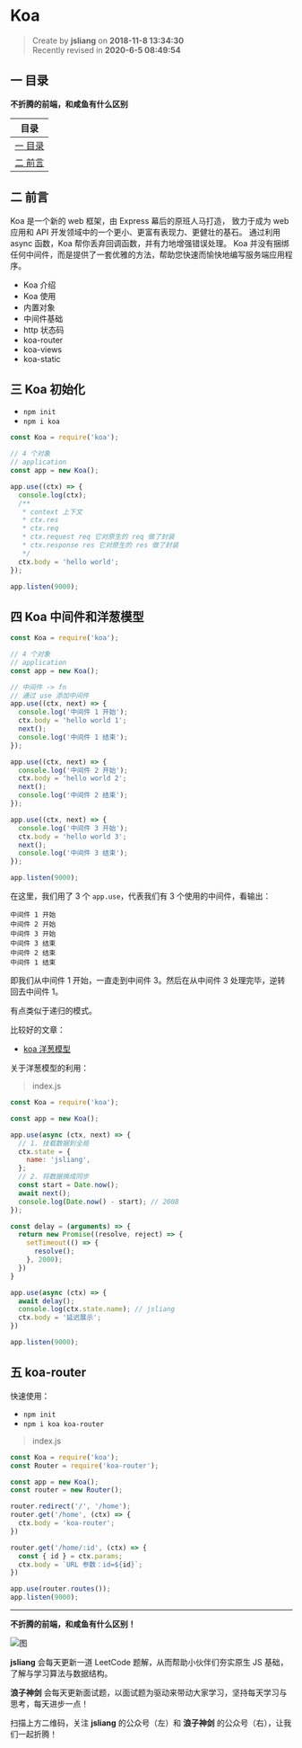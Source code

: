 Koa
===

> Create by **jsliang** on **2018-11-8 13:34:30**  
> Recently revised in **2020-6-5 08:49:54**

## 一 目录

**不折腾的前端，和咸鱼有什么区别**

| 目录 |
| --- |
| [一 目录](#chapter-one) |
| [二 前言](#chapter-two) |

## 二 前言



Koa 是一个新的 web 框架，由 Express 幕后的原班人马打造， 致力于成为 web 应用和 API 开发领域中的一个更小、更富有表现力、更健壮的基石。 通过利用 async 函数，Koa 帮你丢弃回调函数，并有力地增强错误处理。 Koa 并没有捆绑任何中间件，而是提供了一套优雅的方法，帮助您快速而愉快地编写服务端应用程序。

* Koa 介绍
* Koa 使用
* 内置对象
* 中间件基础
* http 状态码
* koa-router
* koa-views
* koa-static

## 三 Koa 初始化



* `npm init`
* `npm i koa`

```js
const Koa = require('koa');

// 4 个对象
// application
const app = new Koa();

app.use((ctx) => {
  console.log(ctx);
  /**
   * context 上下文
   * ctx.res
   * ctx.req
   * ctx.request req 它对原生的 req 做了封装
   * ctx.response res 它对原生的 res 做了封装
   */
  ctx.body = 'hello world';
});

app.listen(9000);
```

## 四 Koa 中间件和洋葱模型



```js
const Koa = require('koa');

// 4 个对象
// application
const app = new Koa();

// 中间件 -> fn
// 通过 use 添加中间件
app.use((ctx, next) => {
  console.log('中间件 1 开始');
  ctx.body = 'hello world 1';
  next();
  console.log('中间件 1 结束');
});

app.use((ctx, next) => {
  console.log('中间件 2 开始');
  ctx.body = 'hello world 2';
  next();
  console.log('中间件 2 结束');
});

app.use((ctx, next) => {
  console.log('中间件 3 开始');
  ctx.body = 'hello world 3';
  next();
  console.log('中间件 3 结束');
});

app.listen(9000);
```

在这里，我们用了 3 个 `app.use`，代表我们有 3 个使用的中间件，看输出：

```
中间件 1 开始
中间件 2 开始
中间件 3 开始
中间件 3 结束
中间件 2 结束
中间件 1 结束
```

即我们从中间件 1 开始，一直走到中间件 3。然后在从中间件 3 处理完毕，逆转回去中间件 1。

有点类似于递归的模式。

比较好的文章：

* [koa 洋葱模型](https://blog.csdn.net/u011860431/article/details/95303772)

关于洋葱模型的利用：

> index.js

```js
const Koa = require('koa');

const app = new Koa();

app.use(async (ctx, next) => {
  // 1. 挂载数据到全局
  ctx.state = {
    name: 'jsliang',
  };
  // 2. 将数据换成同步
  const start = Date.now();
  await next();
  console.log(Date.now() - start); // 2008
});

const delay = (arguments) => {
  return new Promise((resolve, reject) => {
    setTimeout(() => {
      resolve();
    }, 2000);
  })
}

app.use(async (ctx) => {
  await delay();
  console.log(ctx.state.name); // jsliang
  ctx.body = '延迟展示';
})

app.listen(9000);
```

## 五 koa-router



快速使用：

* `npm init`
* `npm i koa koa-router`

> index.js

```js
const Koa = require('koa');
const Router = require('koa-router');

const app = new Koa();
const router = new Router();

router.redirect('/', '/home');
router.get('/home', (ctx) => {
  ctx.body = 'koa-router';
})

router.get('/home/:id', (ctx) => {
  const { id } = ctx.params;
  ctx.body = `URL 参数：id=${id}`;
})

app.use(router.routes());
app.listen(9000);
```

---

**不折腾的前端，和咸鱼有什么区别！**

![图](https://github.com/LiangJunrong/document-library/blob/master/public-repertory/img/z-index-small.png?raw=true)

**jsliang** 会每天更新一道 LeetCode 题解，从而帮助小伙伴们夯实原生 JS 基础，了解与学习算法与数据结构。

**浪子神剑** 会每天更新面试题，以面试题为驱动来带动大家学习，坚持每天学习与思考，每天进步一点！

扫描上方二维码，关注 **jsliang** 的公众号（左）和 **浪子神剑** 的公众号（右），让我们一起折腾！

